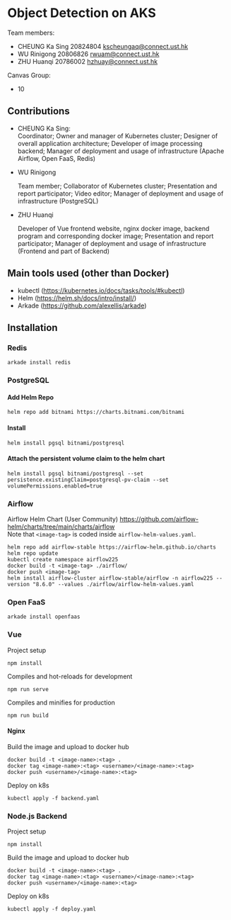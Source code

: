 # Object Detection on AKS  

Team members:  
* CHEUNG Ka Sing 20824804 kscheungaq@connect.ust.hk  
* WU Rinigong 20806826 rwuam@connect.ust.hk  
* ZHU Huanqi 20786002 hzhuay@connect.ust.hk  

Canvas Group:  
* 10

## Contributions
* CHEUNG Ka Sing:  
  Coordinator; Owner and manager of Kubernetes cluster; Designer of overall application architecture; Developer of image processing backend; Manager of deployment and usage of infrastructure (Apache Airflow, Open FaaS, Redis)
  
* WU Rinigong

  Team member; Collaborator of Kubernetes cluster; Presentation and report participator; Video editor; Manager of deployment and usage of infrastructure (PostgreSQL)

* ZHU Huanqi

  Developer of Vue frontend website, nginx docker image, backend program and corresponding docker image; Presentation and report participator;  Manager of deployment and usage of infrastructure (Frontend and part of Backend)

## Main tools used (other than Docker)
- kubectl (https://kubernetes.io/docs/tasks/tools/#kubectl)
- Helm (https://helm.sh/docs/intro/install/)
- Arkade (https://github.com/alexellis/arkade)

## Installation
### Redis
```
arkade install redis
```
### PostgreSQL
#### Add Helm Repo
```
helm repo add bitnami https://charts.bitnami.com/bitnami
```
#### Install
```
helm install pgsql bitnami/postgresql
```
#### Attach the persistent volume claim to the helm chart
```
helm install pgsql bitnami/postgresql --set persistence.existingClaim=postgresql-pv-claim --set volumePermissions.enabled=true
```

### Airflow
Airflow Helm Chart (User Community) https://github.com/airflow-helm/charts/tree/main/charts/airflow  
Note that `<image-tag>` is coded inside `airflow-helm-values.yaml`.
```
helm repo add airflow-stable https://airflow-helm.github.io/charts
helm repo update
kubectl create namespace airflow225
docker build -t <image-tag> ./airflow/
docker push <image-tag>
helm install airflow-cluster airflow-stable/airflow -n airflow225 --version "8.6.0" --values ./airflow/airflow-helm-values.yaml
```
### Open FaaS
```
arkade install openfaas
```

### Vue

Project setup

```
npm install
```

Compiles and hot-reloads for development

```
npm run serve
```

Compiles and minifies for production

```
npm run build
```

#### Nginx

Build the image and upload to docker hub

```
docker build -t <image-name>:<tag> .
docker tag <image-name>:<tag> <username>/<image-name>:<tag>
docker push <username>/<image-name>:<tag>
```

Deploy on k8s

```
kubectl apply -f backend.yaml
```

### Node.js Backend

Project setup

```
npm install
```

Build the image and upload to docker hub

```
docker build -t <image-name>:<tag> .
docker tag <image-name>:<tag> <username>/<image-name>:<tag>
docker push <username>/<image-name>:<tag>
```

Deploy on k8s

```
kubectl apply -f deploy.yaml
```

